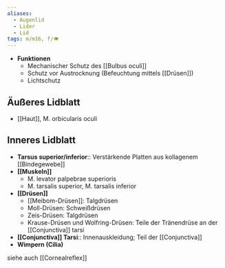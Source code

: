 ```yaml
---
aliases:
  - Augenlid
  - Lider
  - Lid
tags: m/m16, f/👁️
---
```

- **Funktionen**
	- Mechanischer Schutz des [[Bulbus oculi]]
	- Schutz vor Austrocknung (Befeuchtung mittels [[Drüsen]])
	- Lichtschutz

## Äußeres Lidblatt
- [[Haut]], M. orbicularis oculi

## Inneres Lidblatt
- **Tarsus superior/inferior**:: Verstärkende Platten aus kollagenem [[Bindegewebe]]
- **[[Muskeln]]**
	- M. levator palpebrae superioris
	- M. tarsalis superior, M. tarsalis inferior
- **[[Drüsen]]**
	- [[Meibom-Drüsen]]: Talgdrüsen
	- Moll-Drüsen: Schweißdrüsen
	- Zeis-Drüsen: Talgdrüsen
	- Krause-Drüsen und Wolfring-Drüsen: Teile der Tränendrüse an der [[Conjunctiva]] tarsi
- **[[Conjunctiva]] Tarsi**:: Innenauskleidung; Teil der [[Conjunctiva]]
- **Wimpern (Cilia)**

siehe auch [[Cornealreflex]]